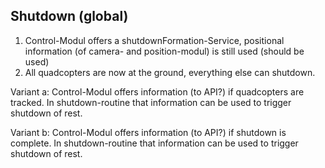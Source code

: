 Shutdown (global)
--------------

1.  Control-Modul offers a shutdownFormation-Service, positional information (of camera- and position-modul) is still used
    (should be used)
2.  All quadcopters are now at the ground, everything else can shutdown.

Variant a: Control-Modul offers information (to API?) if quadcopters are tracked. In shutdown-routine
    that information can be used to trigger shutdown of rest.

Variant b: Control-Modul offers information (to API?) if shutdown is complete. In shutdown-routine
    that information can be used to trigger shutdown of rest.
